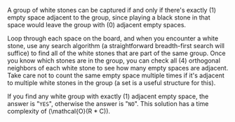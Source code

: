 A group of white stones can be captured if and only if there's exactly \(1\) empty space adjacent to the group, since playing a black stone in that space would leave the group with \(0\) adjacent empty spaces.

Loop through each space on the board, and when you encounter a white stone, use any search algorithm (a straightforward breadth-first search will suffice) to find all of the white stones that are part of the same group. Once you know which stones are in the group, you can check all \(4\) orthogonal neighbors of each white stone to see how many empty spaces are adjacent. Take care not to count the same empty space multiple times if it's adjacent to multiple white stones in the group (a set is a useful structure for this).

If you find any white group with exactly \(1\) adjacent empty space, the answer is "`YES`", otherwise the answer is "`NO`". This solution has a time complexity of \(\mathcal{O}(R * C\)).

